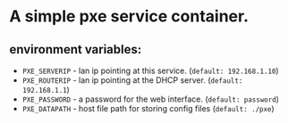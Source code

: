 # **A simple pxe service container.**

## environment variables:
- `PXE_SERVERIP` - lan ip pointing at this service. (`default: 192.168.1.10`)
- `PXE_ROUTERIP` - lan ip pointing at the DHCP server. (`default: 192.168.1.1`)
- `PXE_PASSWORD` - a password for the web interface. (`default: password`)
- `PXE_DATAPATH` - host file path for storing config files (`default: ./pxe`)